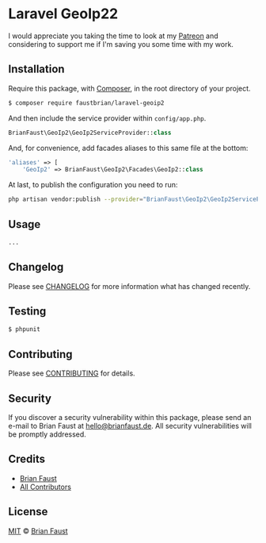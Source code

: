 # Laravel GeoIp22

I would appreciate you taking the time to look at my [Patreon](https://www.patreon.com/faustbrian) and considering to support me if I'm saving you some time with my work.

## Installation

Require this package, with [Composer](https://getcomposer.org/), in the root directory of your project.

``` bash
$ composer require faustbrian/laravel-geoip2
```

And then include the service provider within `config/app.php`.

``` php
BrianFaust\GeoIp2\GeoIp2ServiceProvider::class
```

And, for convenience, add facades aliases to this same file at the bottom:
``` php
'aliases' => [
    'GeoIp2' => BrianFaust\GeoIp2\Facades\GeoIp2::class
```

At last, to publish the configuration you need to run:

```bash
php artisan vendor:publish --provider="BrianFaust\GeoIp2\GeoIp2ServiceProvider"
```

## Usage

``` php
...
```

## Changelog

Please see [CHANGELOG](CHANGELOG.md) for more information what has changed recently.

## Testing

``` bash
$ phpunit
```

## Contributing

Please see [CONTRIBUTING](CONTRIBUTING.md) for details.

## Security

If you discover a security vulnerability within this package, please send an e-mail to Brian Faust at hello@brianfaust.de. All security vulnerabilities will be promptly addressed.

## Credits

- [Brian Faust](https://github.com/faustbrian)
- [All Contributors](../../contributors)

## License

[MIT](LICENSE) © [Brian Faust](https://brianfaust.de)
